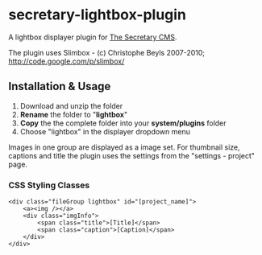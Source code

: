 secretary-lightbox-plugin
=========================

A lightbox displayer plugin for [The Secretary CMS](http://thesecretary.org). 

The plugin uses Slimbox - (c) Christophe Beyls 2007-2010; http://code.google.com/p/slimbox/


## Installation & Usage
1. Download and unzip the folder
2. **Rename** the folder to "**lightbox**"
3. **Copy** the the complete folder into your **system/plugins** folder
4. Choose "lightbox" in the displayer dropdown menu

Images in one group are displayed as a image set. For thumbnail size, captions and title the plugin uses the settings from the "settings - project" page.

### CSS Styling Classes

	<div class="fileGroup lightbox" id="[project_name]">
		<a><img /></a>
		<div class="imgInfo">
			<span class="title">[Title]</span>
			<span class="caption">[Caption]</span>
		</div>
	</div>